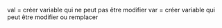 val = créer variable qui ne peut pas être modifier
var = créer variable qui peut être modifier ou remplacer